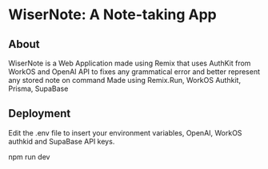 # WiserNote: A Note-taking App

## About

WiserNote is a Web Application made using Remix that uses AuthKit from WorkOS and OpenAI API to fixes any grammatical error and better represent any stored note on command
Made using Remix.Run, WorkOS Authkit, Prisma, SupaBase

## Deployment

Edit the .env file to insert your environment variables,
OpenAI, WorkOS authkid and SupaBase API keys.

npm run dev
